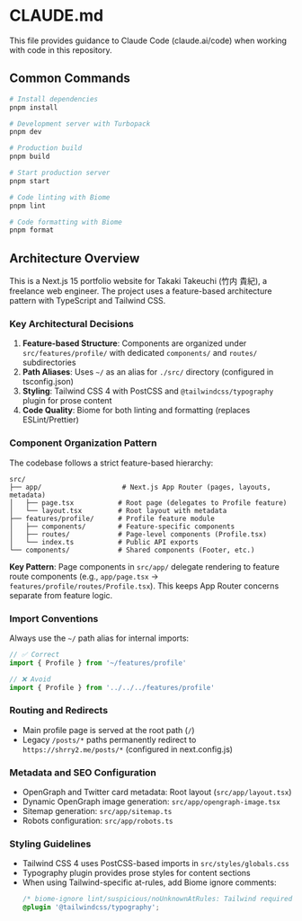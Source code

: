 # CLAUDE.md

This file provides guidance to Claude Code (claude.ai/code) when working with code in this repository.

## Common Commands

```bash
# Install dependencies
pnpm install

# Development server with Turbopack
pnpm dev

# Production build
pnpm build

# Start production server
pnpm start

# Code linting with Biome
pnpm lint

# Code formatting with Biome
pnpm format
```

## Architecture Overview

This is a Next.js 15 portfolio website for Takaki Takeuchi (竹内 貴紀), a freelance web engineer. The project uses a feature-based architecture pattern with TypeScript and Tailwind CSS.

### Key Architectural Decisions

1. **Feature-based Structure**: Components are organized under `src/features/profile/` with dedicated `components/` and `routes/` subdirectories
2. **Path Aliases**: Uses `~/` as an alias for `./src/` directory (configured in tsconfig.json)
3. **Styling**: Tailwind CSS 4 with PostCSS and `@tailwindcss/typography` plugin for prose content
4. **Code Quality**: Biome for both linting and formatting (replaces ESLint/Prettier)

### Component Organization Pattern

The codebase follows a strict feature-based hierarchy:

```
src/
├── app/                    # Next.js App Router (pages, layouts, metadata)
│   ├── page.tsx           # Root page (delegates to Profile feature)
│   └── layout.tsx         # Root layout with metadata
├── features/profile/      # Profile feature module
│   ├── components/        # Feature-specific components
│   ├── routes/            # Page-level components (Profile.tsx)
│   └── index.ts           # Public API exports
└── components/            # Shared components (Footer, etc.)
```

**Key Pattern**: Page components in `src/app/` delegate rendering to feature route components (e.g., `app/page.tsx` → `features/profile/routes/Profile.tsx`). This keeps App Router concerns separate from feature logic.

### Import Conventions

Always use the `~/` path alias for internal imports:
```typescript
// ✅ Correct
import { Profile } from '~/features/profile'

// ❌ Avoid
import { Profile } from '../../../features/profile'
```

### Routing and Redirects

- Main profile page is served at the root path (`/`)
- Legacy `/posts/*` paths permanently redirect to `https://shrry2.me/posts/*` (configured in next.config.js)

### Metadata and SEO Configuration

- OpenGraph and Twitter card metadata: Root layout (`src/app/layout.tsx`)
- Dynamic OpenGraph image generation: `src/app/opengraph-image.tsx`
- Sitemap generation: `src/app/sitemap.ts`
- Robots configuration: `src/app/robots.ts`

### Styling Guidelines

- Tailwind CSS 4 uses PostCSS-based imports in `src/styles/globals.css`
- Typography plugin provides prose styles for content sections
- When using Tailwind-specific at-rules, add Biome ignore comments:
  ```css
  /* biome-ignore lint/suspicious/noUnknownAtRules: Tailwind required syntax */
  @plugin '@tailwindcss/typography';
  ```